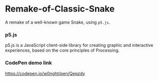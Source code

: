 # Remake-of-Classic-Snake
A remake of a well-known game Snake, using `p5.js`.

### p5.js
p5.js is a JavaScript client-side library for creating graphic and interactive experiences, based on the core principles of Processing.

### CodePen demo link
https://codepen.io/w0nght/pen/Qepzdy
